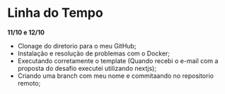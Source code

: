 # Linha do Tempo

 **11/10 e 12/10**
 - Clonage do diretorio para o meu GitHub;
 - Instalação e resolução de problemas com o Docker;
 - Executando corretamente o template (Quando recebi o e-mail com a proposta do desafio executei utilizando nextjs);
 - Criando uma branch com meu nome e commitaando no repositorio remoto;